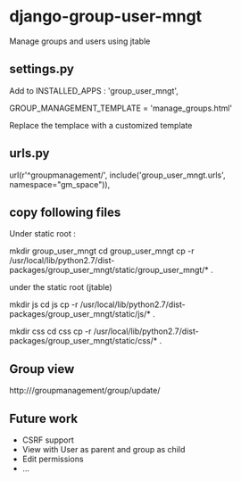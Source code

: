 django-group-user-mngt
======================

Manage groups and users using jtable

settings.py
-----------

Add to INSTALLED_APPS : 'group_user_mngt',

GROUP_MANAGEMENT_TEMPLATE = 'manage_groups.html'

Replace the templace with a customized template

urls.py
-------

url(r'^groupmanagement/', include('group_user_mngt.urls', namespace="gm_space")),

copy following files
--------------------

Under static root :

mkdir group_user_mngt 
cd group_user_mngt 
cp -r /usr/local/lib/python2.7/dist-packages/group_user_mngt/static/group_user_mngt/* .

under the static root (jtable)

mkdir js
cd js
cp -r /usr/local/lib/python2.7/dist-packages/group_user_mngt/static/js/* .

mkdir css
cd css
cp -r /usr/local/lib/python2.7/dist-packages/group_user_mngt/static/css/* .

Group view 
----------
http://<FQDN>/groupmanagement/group/update/

Future work
-----------

- CSRF support
- View with User as parent and group as child
- Edit permissions
- ...


